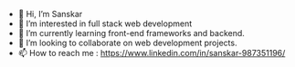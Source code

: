 - 👋 Hi, I’m Sanskar
- 👀 I’m interested in full stack web development
- 🌱 I’m currently learning front-end frameworks and backend.
- 💞️ I’m looking to collaborate on web development projects.
- 📫 How to reach me : https://www.linkedin.com/in/sanskar-987351196/

